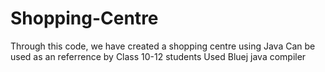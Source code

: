 # Shopping-Centre
Through this code, we have created a shopping centre using Java
Can be used as an referrence by Class 10-12 students
Used Bluej java compiler
